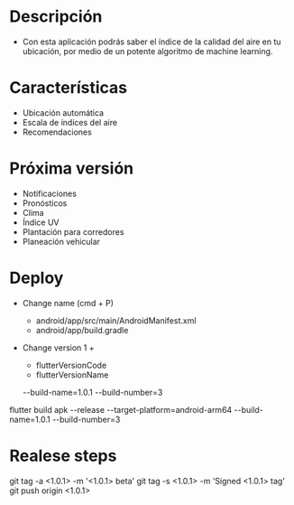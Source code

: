 
# Descripción
- Con esta aplicación podrás saber el índice de la calidad del aire en tu ubicación, por medio de un potente algoritmo de machine learning.

# Características

- Ubicación automática
- Escala de índices del aire
- Recomendaciones

# Próxima versión

- Notificaciones
- Pronósticos
- Clima
- Índice UV
- Plantación para corredores
- Planeación vehicular

# Deploy

- Change name (cmd + P)
  - android/app/src/main/AndroidManifest.xml
  - android/app/build.gradle

- Change version 1 +
  - flutterVersionCode
  - flutterVersionName

  --build-name=1.0.1 --build-number=3

flutter build apk --release --target-platform=android-arm64 --build-name=1.0.1 --build-number=3

# Realese steps

git tag -a <1.0.1> -m '<1.0.1> beta'
git tag -s <1.0.1> -m 'Signed <1.0.1> tag'
git push origin <1.0.1>

